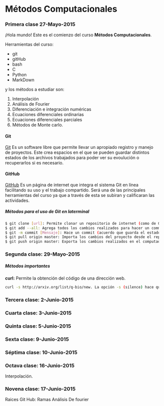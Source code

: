 # Métodos Computacionales
### Primera clase 27-Mayo-2015
¡Hola mundo!
Este es el comienzo del curso **Métodos Computacionales**.

Herramientas del curso:
+ git
+ gitHub
+ bash
+ C
+ Python
+ MarkDown

y los métodos a estudiar son:
1. Interpolación
2. Análisis de Fourier
3. Diferenciación e integración numéricas
4. Ecuaciones diferenciales ordinarias
5. Ecuaciones diferenciales parciales
6. Métodos de Monte carlo.

#### Git

[Git](https://git-scm.com/) Es un software libre que permite llevar un apropiado registro y manejo de proyectos. Este crea espacios en el que se pueden guardar distintos estados de los archivos trabajados para poder ver su evoulución o recuperarlos si es necesario.

#### GitHub

[GitHub](https://github.com) Es un página de internet que integra el sistema Git en línea facilitando su uso y el trabajo  compartido.
Será una de las principales herramientas del curso ya que a través de esta se subiran y calificaran las actividades.

##### Métodos para el uso de Git en laterminal
```bash
$ git clone [url]: Permite clonar un repositorio de internet (como de GitHub) al computador.
$ git add --all: Agrega todos los cambios realizados para hacer un commit.
$ git -m commit [Mensaje]: Hace un commit (acuerdo que guarda el estado del proyecto). La opción -m permite mandar el mensaje del commit directamente desde la terminal.
$ git pull origin master: Importa los cambios del proyecto desde el repositorio en línea. Para esto se debió haber clonado un repositorio.
$ git push origin master: Exporta los cambios realizados en el computador al repositorio en línea. Cuidado: El repositorio local debe estar actualizado antes de hacer esto.
```
### Segunda clase: 29-Mayo-2015

##### Métodos importantes

**curl:** Permite la obtención del código de una dirección web.

```bash
curl -s http://arxiv.org/list/q-bio/new. La opción -s (silence) hace que el programa no muestre información acerca del proceso de obetención del código.
```
### Tercera clase: 2-Junio-2015
### Cuarta clase: 3-Junio-2015
### Quinta clase: 5-Junio-2015
### Sexta clase: 9-Junio-2015
### Séptima clase: 10-Junio-2015
### Octava clase: 16-Junio-2015
Interpolación.
### Novena clase: 17-Junio-2015
Raices
Git Hub: Ramas
Análisis De fourier

